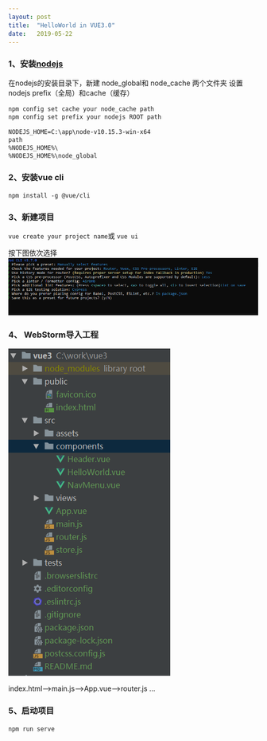 ```yaml
---
layout: post
title:  "HelloWorld in VUE3.0"
date:   2019-05-22
---
```




### 1、安装[nodejs](https://nodejs.org/en/download/)

在nodejs的安装目录下，新建 node_global和 node_cache 两个文件夹
设置nodejs prefix（全局）和cache（缓存）

```
npm config set cache your node_cache path
npm config set prefix your nodejs ROOT path
```



```
NODEJS_HOME=C:\app\node-v10.15.3-win-x64
path
%NODEJS_HOME%\
%NODEJS_HOME%\node_global
```

### 2、安装vue cli

`npm install -g @vue/cli`

### 3、新建项目

`vue create your project name`或 `vue ui`

按下图依次选择
![](/assets/vue-6.jpg)


### 4、 WebStorm导入工程


![](/assets/vue-7.jpg)


index.html-->main.js-->App.vue-->router.js ...

### 5、启动项目
`npm run serve`













